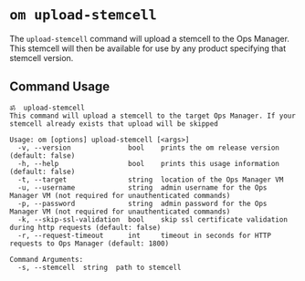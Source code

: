 # `om upload-stemcell`

The `upload-stemcell` command will upload a stemcell to the Ops Manager.
This stemcell will then be available for use by any product specifying that stemcell version.

## Command Usage
```
ॐ  upload-stemcell
This command will upload a stemcell to the target Ops Manager. If your stemcell already exists that upload will be skipped

Usage: om [options] upload-stemcell [<args>]
  -v, --version              bool    prints the om release version (default: false)
  -h, --help                 bool    prints this usage information (default: false)
  -t, --target               string  location of the Ops Manager VM
  -u, --username             string  admin username for the Ops Manager VM (not required for unauthenticated commands)
  -p, --password             string  admin password for the Ops Manager VM (not required for unauthenticated commands)
  -k, --skip-ssl-validation  bool    skip ssl certificate validation during http requests (default: false)
  -r, --request-timeout      int     timeout in seconds for HTTP requests to Ops Manager (default: 1800)

Command Arguments:
  -s, --stemcell  string  path to stemcell
```
